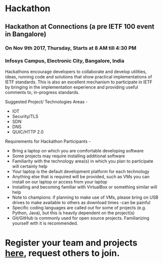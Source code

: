 # Hackathon
## Hackathon at Connections (a pre IETF 100 event in Bangalore)
### On Nov 9th 2017, Thursday, Starts at 8 AM till 4:30 PM
### Infosys Campus, Electronic City, Bangalore, India

Hackathons encourage developers to collaborate and develop utilities, ideas, running code and solutions that show practical implementations of IETF standards. This is also an excellent mechanism to participate in IETF by bringing in the implementation experience and providing useful comments to, in-progress standards.

Suggested Project/ Technologies Areas - 
- IOT
- Security/TLS
- SDN
- DNS
- QUIC/HTTP 2.0

Requirements for Hackathon Participants -
- Bring a laptop on which you are comfortable developing software
- Some projects may require installing additional software
- Familiarity with the technology area(s) in which you plan to participate will certainly help
- Your laptop is the default development platform for each technology
- Anything else that is required will be provided, such as VMs you can install on our laptop or access from your laptop
- Installing and becoming familiar with VirtualBox or something similar will help
- Note to champions: if planning to make use of VMs, please bring on USB drives to make available to others as download times -can be painful
- Specific coding languages are called out for some of projects (e.g. Python, Java), but this is heavily dependent on the project(s)
- Git/GitHub is commonly used for open source projects. Familiarizing yourself with it is recommended.

# Register your team and projects [here](../master/projects.md), request others to join. 
